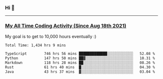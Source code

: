 ### Hi 🙂

---

### <a href="https://wakatime.com/@Eroxl">My All Time Coding Activity (Since Aug 18th 2021)</a>
My goal is to get to 10,000 hours eventually :)
<!--START_SECTION:waka-->

```txt
Total Time: 1,434 hrs 9 mins

TypeScript        746 hrs 56 mins █████████████░░░░░░░░░░░░   52.08 %
Python            147 hrs 50 mins ██▓░░░░░░░░░░░░░░░░░░░░░░   10.31 %
Markdown          118 hrs 28 mins ██░░░░░░░░░░░░░░░░░░░░░░░   08.26 %
Rust              61 hrs 40 mins  █░░░░░░░░░░░░░░░░░░░░░░░░   04.30 %
Java              43 hrs 37 mins  ▓░░░░░░░░░░░░░░░░░░░░░░░░   03.04 %
```

<!--END_SECTION:waka-->
